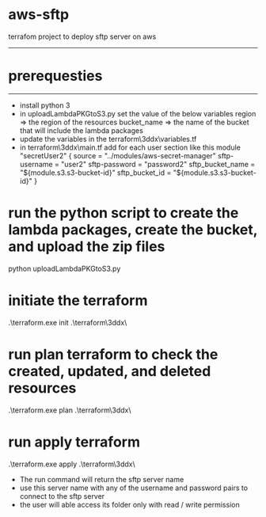# aws-sftp
terrafom project to deploy sftp server on aws

----------------------
# prerequesties
----------------------
- install python 3
- in uploadLambdaPKGtoS3.py set the value of the below variables
    region => the region of the resources
    bucket_name => the name of the bucket that will include the lambda packages
- update the variables in the terraform\3ddx\variables.tf
- in terraform\3ddx\main.tf add for each user section like this
    module "secretUser2" {
    source     = "../modules/aws-secret-manager"
    sftp-username = "user2"
    sftp-password = "password2"
    sftp_bucket_name       = "${module.s3.s3-bucket-id}"
    sftp_bucket_id       = "${module.s3.s3-bucket-id}"
    }

# run the python script to create the lambda packages, create the bucket, and upload the zip files
python uploadLambdaPKGtoS3.py

# initiate the terraform
.\terraform.exe init .\terraform\3ddx\

# run plan terraform to check the created, updated, and deleted resources
.\terraform.exe plan .\terraform\3ddx\

# run apply terraform 
.\terraform.exe apply .\terraform\3ddx\

- The run command will return the sftp server name
- use this server name with any of the username and password pairs to connect to the sftp server
- the user will able access its folder only with read / write permission